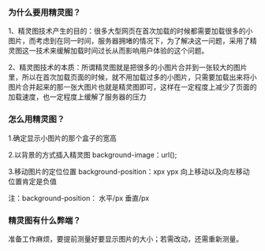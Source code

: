 ### 为什么要用精灵图？

1、精灵图技术产生的目的：很多大型网页在首次加载的时候都需要加载很多的小图片，而考虑到在同一时间，服务器拥堵的情况下，为了解决这一问题，采用了精灵图这一技术来缓解加载时间过长从而影响用户体验的这个问题。

2、精灵图技术的本质：所谓精灵图就是把很多的小图片合并到一张较大的图片里，所以在首次加载页面的时候，就不用加载过多的小图片，只需要加载出来将小图片合并起来的那一张大图片也就是精灵图即可，这样在一定程度上减少了页面的加载速度，也一定程度上缓解了服务器的压力

### 怎么用精灵图？

1.确定显示小图片的那个盒子的宽高

2.以背景的方式插入精灵图 background-image：url();

3.移动图片的定位位置 background-position：xpx ypx 向上移动以及向左移动 位置肯定是负值

注：background-position： 水平/px 垂直/px



### 精灵图有什么弊端？

准备工作麻烦，要提前测量好要显示图片的大小；若需改动，还需重新测量。